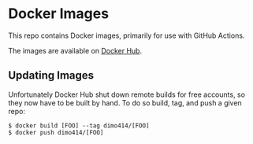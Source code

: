 # Docker Images

This repo contains Docker images, primarily for use with GitHub Actions.

The images are available on [Docker Hub](https://hub.docker.com/u/dimo414/).

## Updating Images

Unfortunately Docker Hub shut down remote builds for free accounts, so they now
have to be built by hand. To do so build, tag, and push a given repo:

```shell
$ docker build [FOO] --tag dimo414/[FOO]
$ docker push dimo414/[FOO]
```
